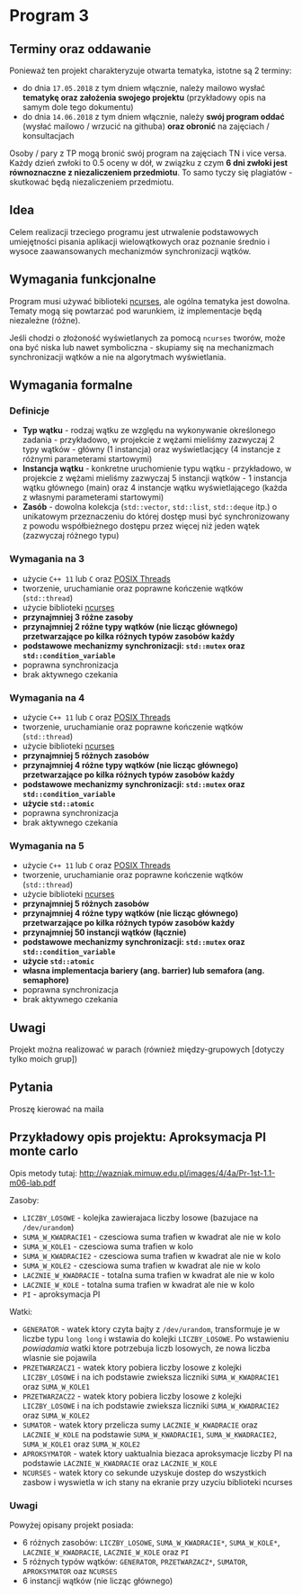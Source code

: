 Program 3
=========

Terminy oraz oddawanie
---------------------

Ponieważ ten projekt charakteryzuje otwarta tematyka, istotne są 2 terminy:
 * do dnia `17.05.2018` z tym dniem włącznie, należy mailowo wysłać **tematykę oraz założenia swojego projektu** (przykładowy opis na samym dole tego dokumentu)
 * do dnia `14.06.2018` z tym dniem włącznie, należy **swój program oddać** (wysłać mailowo / wrzucić na githuba) **oraz obronić** na zajęciach / konsultacjach

Osoby / pary z TP mogą bronić swój program na zajęciach TN i vice versa. Każdy dzień zwłoki to 0.5 oceny w dół, w związku z czym **6 dni zwłoki jest równoznaczne z niezaliczeniem przedmiotu**. To samo tyczy się plagiatów - skutkować będą niezaliczeniem przedmiotu.

Idea
----

Celem realizacji trzeciego programu jest utrwalenie podstawowych umiejętności pisania aplikacji wielowątkowych oraz poznanie średnio i wysoce zaawansowanych mechanizmów synchronizacji wątków.

Wymagania funkcjonalne
----------------------

Program musi używać biblioteki [ncurses](https://en.wikipedia.org/wiki/Ncurses), ale ogólna tematyka jest dowolna. Tematy mogą się powtarzać pod warunkiem, iż implementacje będą niezależne (różne).

Jeśli chodzi o złożoność wyświetlanych za pomocą `ncurses` tworów, może ona być niska lub nawet symboliczna - skupiamy się na mechanizmach synchronizacji wątków a nie na algorytmach wyświetlania.

Wymagania formalne
------------------

### Definicje

 * **Typ wątku** - rodzaj wątku ze względu na wykonywanie określonego zadania - przykładowo, w projekcie z wężami mieliśmy zazwyczaj 2 typy wątków - główny (1 instancja) oraz wyświetlacjący (4 instancje z różnymi parameterami startowymi)
 * **Instancja wątku** - konkretne uruchomienie typu wątku - przykładowo, w projekcie z wężami mieliśmy zazwyczaj 5 instancji wątków - 1 instancja wątku głównego (main) oraz 4 instancje wątku wyświetlającego (każda z własnymi parameterami startowymi)
 * **Zasób** - dowolna kolekcja (`std::vector`, `std::list`, `std::deque` itp.) o unikatowym przeznaczeniu do której dostęp musi być synchronizowany z powodu współbieżnego dostępu przez więcej niż jeden wątek (zazwyczaj różnego typu)
 
### Wymagania na 3

 - użycie `C++ 11` lub `C` oraz [POSIX Threads](https://en.wikipedia.org/wiki/POSIX_Threads)
 - tworzenie, uruchamianie oraz poprawne kończenie wątków (`std::thread`)
 - użycie biblioteki [ncurses](https://en.wikipedia.org/wiki/Ncurses)
 - **przynajmniej 3 różne zasoby**
 - **przynajmniej 2 różne typy wątków (nie licząc głównego) przetwarzające po kilka różnych typów zasobów każdy**
 - **podstawowe mechanizmy synchronizacji: `std::mutex` oraz `std::condition_variable`**
 - poprawna synchronizacja
 - brak aktywnego czekania
 
### Wymagania na 4

 - użycie `C++ 11` lub `C` oraz [POSIX Threads](https://en.wikipedia.org/wiki/POSIX_Threads)
 - tworzenie, uruchamianie oraz poprawne kończenie wątków (`std::thread`)
 - użycie biblioteki [ncurses](https://en.wikipedia.org/wiki/Ncurses)
 - **przynajmniej 5 różnych zasobów**
 - **przynajmniej 4 różne typy wątków (nie licząc głównego) przetwarzające po kilka różnych typów zasobów każdy**
 - **podstawowe mechanizmy synchronizacji: `std::mutex` oraz `std::condition_variable`**
 - **użycie `std::atomic`**
 - poprawna synchronizacja
 - brak aktywnego czekania
 
### Wymagania na 5

 - użycie `C++ 11` lub `C` oraz [POSIX Threads](https://en.wikipedia.org/wiki/POSIX_Threads)
 - tworzenie, uruchamianie oraz poprawne kończenie wątków (`std::thread`)
 - użycie biblioteki [ncurses](https://en.wikipedia.org/wiki/Ncurses)
 - **przynajmniej 5 różnych zasobów**
 - **przynajmniej 4 różne typy wątków (nie licząc głównego) przetwarzające po kilka różnych typów zasobów każdy**
 - **przynajmniej 50 instancji wątków (łącznie)**
 - **podstawowe mechanizmy synchronizacji: `std::mutex` oraz `std::condition_variable`**
 - **użycie `std::atomic`**
 - **własna implementacja bariery (ang. barrier) lub semafora (ang. semaphore)**
 - poprawna synchronizacja
 - brak aktywnego czekania

Uwagi
-----

Projekt można realizować w parach (również między-grupowych [dotyczy tylko moich grup])

Pytania
-------

Proszę kierować na maila

Przykładowy opis projektu: Aproksymacja PI monte carlo
------------------------------------------------------

Opis metody tutaj: http://wazniak.mimuw.edu.pl/images/4/4a/Pr-1st-1.1-m06-lab.pdf

Zasoby:
 * `LICZBY_LOSOWE` - kolejka zawierajaca liczby losowe (bazujace na `/dev/urandom`)
 * `SUMA_W_KWADRACIE1` - czesciowa suma trafien w kwadrat ale nie w kolo
 * `SUMA_W_KOLE1` - czesciowa suma trafien w kolo
 * `SUMA_W_KWADRACIE2` - czesciowa suma trafien w kwadrat ale nie w kolo
 * `SUMA_W_KOLE2` - czesciowa suma trafien w kwadrat ale nie w kolo
 * `LACZNIE_W_KWADRACIE` - totalna suma trafien w kwadrat ale nie w kolo
 * `LACZNIE_W_KOLE` - totalna suma trafien w kwadrat ale nie w kolo
 * `PI` - aproksymacja PI

Watki:
 * `GENERATOR` - watek ktory czyta bajty z `/dev/urandom`, transformuje je w liczbe typu `long long` i wstawia do kolejki `LICZBY_LOSOWE`. Po wstawieniu *powiadamia* watki ktore potrzebuja liczb losowych, ze nowa liczba wlasnie sie pojawila
 * `PRZETWARZACZ1` - watek ktory pobiera liczby losowe z kolejki `LICZBY_LOSOWE` i na ich podstawie zwieksza liczniki `SUMA_W_KWADRACIE1` oraz `SUMA_W_KOLE1`
 * `PRZETWARZACZ2` - watek ktory pobiera liczby losowe z kolejki `LICZBY_LOSOWE` i na ich podstawie zwieksza liczniki `SUMA_W_KWADRACIE2` oraz `SUMA_W_KOLE2`
 * `SUMATOR` - watek ktory przelicza sumy `LACZNIE_W_KWADRACIE` oraz `LACZNIE_W_KOLE` na podstawie `SUMA_W_KWADRACIE1`, `SUMA_W_KWADRACIE2`, `SUMA_W_KOLE1` oraz `SUMA_W_KOLE2`
 * `APROKSYMATOR` - watek ktory uaktualnia biezaca aproksymacje liczby PI na podstawie `LACZNIE_W_KWADRACIE` oraz `LACZNIE_W_KOLE`
 * `NCURSES` - watek ktory co sekunde uzyskuje dostep do wszystkich zasbow i wyswietla w ich stany na ekranie przy uzyciu biblioteki ncurses

### Uwagi

Powyżej opisany projekt posiada:
 * 6 różnych zasobów: `LICZBY_LOSOWE`, `SUMA_W_KWADRACIE*`, `SUMA_W_KOLE*`, `LACZNIE_W_KWADRACIE`, `LACZNIE_W_KOLE` oraz `PI`
 * 5 różnych typów wątków: `GENERATOR`, `PRZETWARZACZ*`, `SUMATOR`, `APROKSYMATOR` oaz `NCURSES`
 * 6 instancji wątków (nie licząc głównego)
